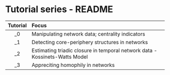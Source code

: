 Tutorial series - README
========================

| Tutorial | Focus |
|:--------:|:------|
|_0| Manipulating network data; centrality indicators |
|_1| Detecting core-periphery structures in networks | 
|_2| Estimating triadic closure in temporal network data - Kossinets-Watts Model |
|_3| Appreciting homophily in networks |